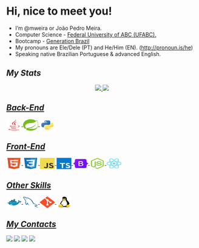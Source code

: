  # **Hi, nice to meet you!** 
  
* I’m @mweira or João Pedro Meira.
* Computer Science - [Federal University of ABC (UFABC).](https://www.ufabc.edu.br/)
* Bootcamp - [Generation Brazil](https://brazil.generation.org/)
* My pronouns are Ele/Dele (PT) and He/Him (EN). (http://pronoun.is/he)
* Speaking native Brazilian Portuguese & advanced English.

## *My Stats* 
  
<div align="center">
  <a href="https://github.com/senhorN">
  <img height="160em" src="https://github-readme-stats.vercel.app/api?username=mweira&show_icons=true&theme=github_dark&include_all_commits=true&count_private=true"/>
  <img height="160em" src="https://github-readme-stats.vercel.app/api/top-langs/?username=mweira&layout=compact&langs_count=7&theme=github_dark"/>
</div>
  
## *Back-End*
    
<img align="center" alt="Joao-Java" height="30" width="40" src="https://raw.githubusercontent.com/devicons/devicon/master/icons/java/java-plain.svg">
<img align="center" alt="Joao-Spring" height="30" width="40" src="https://raw.githubusercontent.com/devicons/devicon/master/icons/spring/spring-original.svg">
<img align="center" alt="Joao-Python" height="30" width="40" src="https://raw.githubusercontent.com/devicons/devicon/master/icons/python/python-original.svg">

## *Front-End*

<img align="center" alt="Joao-HTML" height="30" width="40" src="https://raw.githubusercontent.com/devicons/devicon/master/icons/html5/html5-original.svg">
<img align="center" alt="Joao-CSS" height="30" width="40" src="https://raw.githubusercontent.com/devicons/devicon/master/icons/css3/css3-original.svg">
<img align="center" alt="Joao-Javascript" height="30" width="40" src="https://raw.githubusercontent.com/devicons/devicon/master/icons/javascript/javascript-original.svg"> 
<img align="center" alt="Joao-Typescript" height="30" width="40" src="https://raw.githubusercontent.com/devicons/devicon/master/icons/typescript/typescript-original.svg"> 
<img align="center" alt="Joao-Bootstrap" height="30" width="40" src="https://raw.githubusercontent.com/devicons/devicon/master/icons/bootstrap/bootstrap-original.svg"> 
<img align="center" alt="Joao-Nodejs" height="30" width="40" src="https://raw.githubusercontent.com/devicons/devicon/master/icons/nodejs/nodejs-original.svg"> 
<img align="center" alt="Joao-Angular" height="30" width="40" src="https://raw.githubusercontent.com/devicons/devicon/master/icons/react/react-original.svg"> 

## *Other Skills*
<img align="center" alt="Joao-Docker" height="30" width="40" src="https://raw.githubusercontent.com/devicons/devicon/master/icons/docker/docker-original.svg">
<img align="center" alt="Joao-SQL" height="30" width="40" src="https://raw.githubusercontent.com/devicons/devicon/master/icons/mysql/mysql-original.svg">
<img align="center" alt="Joao-Git" height="30" width="40" src="https://raw.githubusercontent.com/devicons/devicon/master/icons/git/git-original.svg">
<img align="center" alt="Joao-Linux" height="30" width="40" src="https://raw.githubusercontent.com/devicons/devicon/master/icons/linux/linux-original.svg">

## *My Contacts*
    
  <a href = "mailto:jpmeira020@gmail.com" target="_blank"><img src="https://img.shields.io/badge/Gmail-D14836?style=for-the-badge&logo=gmail&logoColor=white" target="_blank"></a> <a href="https://www.linkedin.com/in/jo%C3%A3o-pedro-meira/" target="_blank"><img src="https://img.shields.io/badge/-LinkedIn-%230077B5?style=for-the-badge&logo=linkedin&logoColor=white" target="_blank"></a> <a href="https://www.instagram.com/mweira/" target="_blank"><img src="https://img.shields.io/badge/-Instagram-%23E4405F?style=for-the-badge&logo=instagram&logoColor=white" target="_blank"></a> <a href="https://www.twitch.tv/meira020" target="_blank"><img src="https://img.shields.io/badge/Twitch-9146FF?style=for-the-badge&logo=twitch&logoColor=white" target="_blank"></a>
  
